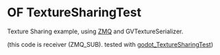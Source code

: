 # OF TextureSharingTest

Texture Sharing example, using [ZMQ](https://github.com/funatsufumiya/ofxZmq) and GVTextureSerializer.

(this code is receiver (ZMQ_SUB). tested with [godot_TextureSharingTest](https://github.com/funatsufumiya/godot_TextureSharingTest))
